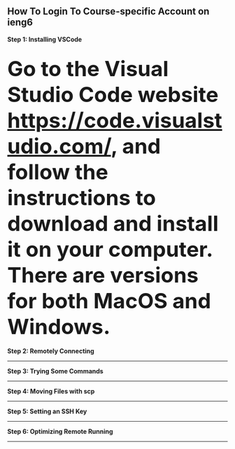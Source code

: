 ## How To Login To Course-specific Account on ieng6 <br>

**Step 1: Installing VSCode** <br>

<font size='12'> Go to the Visual Studio Code website https://code.visualstudio.com/, and follow the instructions to download and install it on your computer. There are versions for both MacOS and Windows.</font>
---

**Step 2: Remotely Connecting** <br>

---

**Step 3: Trying Some Commands** <br>

---

**Step 4: Moving Files with scp** <br>

---

**Step 5: Setting an SSH Key** <br>

---

**Step 6: Optimizing Remote Running** <br>

---
